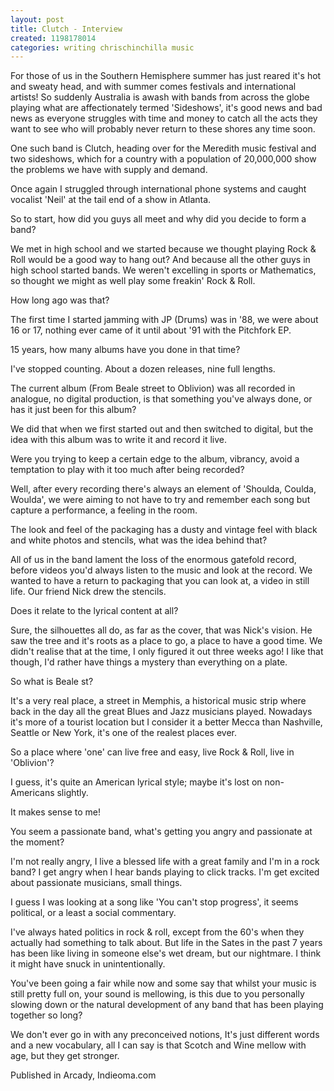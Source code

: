 ```yaml
---
layout: post
title: Clutch - Interview
created: 1198178014
categories: writing chrischinchilla music
---
```


For those of us in the Southern Hemisphere summer has just reared it's hot and sweaty head, and with summer comes festivals and international artists! So suddenly Australia is awash with bands from across the globe playing what are affectionately termed 'Sideshows', it's good news and bad news as everyone struggles with time and money to catch all the acts they want to see who will probably never return to these shores any time soon.

One such band is Clutch, heading over for the Meredith music festival and two sideshows, which for a country with a population of 20,000,000 show the problems we have with supply and demand.

Once again I struggled through international phone systems and caught vocalist 'Neil' at the tail end of a show in Atlanta.

So to start, how did you guys all meet and why did you decide to form a band?

We met in high school and we started because we thought playing Rock & Roll would be a good way to hang out? And because all the other guys in high school started bands. We weren't excelling in sports or Mathematics, so thought we might as well play some freakin' Rock & Roll.

How long ago was that?

The first time I started jamming with JP (Drums) was in '88, we were about 16 or 17, nothing ever came of it until about '91 with the Pitchfork EP.

15 years, how many albums have you done in that time?

I've stopped counting. About a dozen releases, nine full lengths.

The current album (From Beale street to Oblivion) was all recorded in analogue, no digital production, is that something you've always done, or has it just been for this album?

We did that when we first started out and then switched to digital, but the idea with this album was to write it and record it live.

Were you trying to keep a certain edge to the album, vibrancy, avoid a temptation to play with it too much after being recorded?

Well, after every recording there's always an element of 'Shoulda, Coulda, Woulda', we were aiming to not have to try and remember each song but capture a performance, a feeling in the room.

The look and feel of the packaging has a dusty and vintage feel with black and white photos and stencils, what was the idea behind that?

All of us in the band lament the loss of the enormous gatefold record, before videos you'd always listen to the music and look at the record. We wanted to have a return to packaging that you can look at, a video in still life. Our friend Nick drew the stencils.

Does it relate to the lyrical content at all?

Sure, the silhouettes all do, as far as the cover, that was Nick's vision. He saw the tree and it's roots as a place to go, a place to have a good time. We didn't realise that at the time, I only figured it out three weeks ago! I like that though, I'd rather have things a mystery than everything on a plate.

So what is Beale st?

It's a very real place, a street in Memphis, a historical music strip where back in the day all the great Blues and Jazz musicians played. Nowadays it's more of a tourist location but I consider it a better Mecca than Nashville, Seattle or New York, it's one of the realest places ever.

So a place where 'one' can live free and easy, live Rock & Roll, live in 'Oblivion'?

I guess, it's quite an American lyrical style; maybe it's lost on non-Americans slightly.

It makes sense to me!

You seem a passionate band, what's getting you angry and passionate at the moment?

I'm not really angry, I live a blessed life with a great family and I'm in a rock band? I get angry when I hear bands playing to click tracks. I'm get excited about passionate musicians, small things.

I guess I was looking at a song like 'You can't stop progress', it seems political, or a least a social commentary.

I've always hated politics in rock & roll, except from the 60's when they actually had something to talk about. But life in the Sates in the past 7 years has been like living in someone else's wet dream, but our nightmare. I think it might have snuck in unintentionally.

You've been going a fair while now and some say that whilst your music is still pretty full on, your sound is mellowing, is this due to you personally slowing down or the natural development of any band that has been playing together so long?

We don't ever go in with any preconceived notions, It's just different words and a new vocabulary, all I can say is that Scotch and Wine mellow with age, but they get stronger.

Published in Arcady, Indieoma.com
